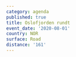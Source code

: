 ```yaml
---
category: agenda
published: true
title: Oslofjorden rundt
event_date: '2020-08-01'
country: NOR
surface: Road
distance: '161'
---
```

